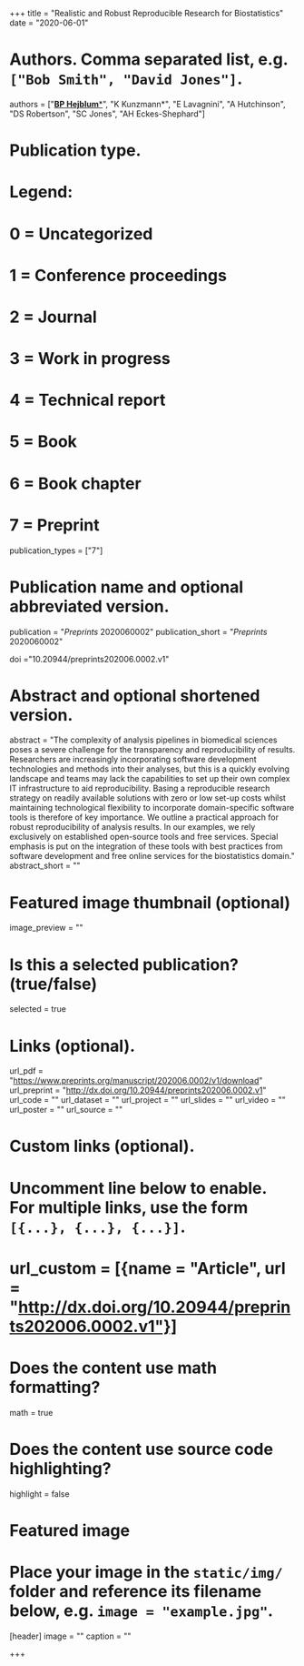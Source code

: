 +++
title = "Realistic and Robust Reproducible Research for Biostatistics"
date = "2020-06-01"

# Authors. Comma separated list, e.g. `["Bob Smith", "David Jones"]`.
authors = ["<u>**BP Hejblum**&#42;</u>", "K Kunzmann&#42;", "E Lavagnini", "A Hutchinson", "DS Robertson", "SC Jones", "AH Eckes-Shephard"]
# Publication type.
# Legend:
# 0 = Uncategorized
# 1 = Conference proceedings
# 2 = Journal
# 3 = Work in progress
# 4 = Technical report
# 5 = Book
# 6 = Book chapter
# 7 = Preprint
publication_types = ["7"]

# Publication name and optional abbreviated version.
publication = "*Preprints* 2020060002"
publication_short = "*Preprints* 2020060002"

doi ="10.20944/preprints202006.0002.v1"

# Abstract and optional shortened version.
abstract = "The complexity of analysis pipelines in biomedical sciences poses a severe challenge for the transparency and reproducibility of results. Researchers are increasingly incorporating software development technologies and methods into their analyses, but this is a quickly evolving landscape and teams may lack the capabilities to set up their own complex IT infrastructure to aid reproducibility. Basing a reproducible research strategy on readily available solutions with zero or low set-up costs whilst maintaining technological flexibility to incorporate domain-specific software tools is therefore of key importance. We outline a practical approach for robust reproducibility of analysis results. In our examples, we rely exclusively on established open-source tools and free services. Special emphasis is put on the integration of these tools with best practices from software development and free online services for the biostatistics domain."
abstract_short = ""

# Featured image thumbnail (optional)
image_preview = ""

# Is this a selected publication? (true/false)
selected = true

# Links (optional).
url_pdf = "https://www.preprints.org/manuscript/202006.0002/v1/download"
url_preprint = "http://dx.doi.org/10.20944/preprints202006.0002.v1"
url_code = ""
url_dataset = ""
url_project = ""
url_slides = ""
url_video = ""
url_poster = ""
url_source = ""

# Custom links (optional).
# Uncomment line below to enable. For multiple links, use the form `[{...}, {...}, {...}]`.
# url_custom = [{name = "Article", url = "http://dx.doi.org/10.20944/preprints202006.0002.v1"}]


# Does the content use math formatting?
math = true

# Does the content use source code highlighting?
highlight = false

# Featured image
# Place your image in the `static/img/` folder and reference its filename below, e.g. `image = "example.jpg"`.
[header]
image = ""
caption = ""

+++
